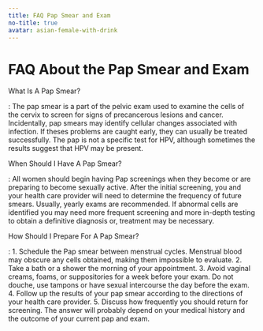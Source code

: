 ```yaml
---
title: FAQ Pap Smear and Exam
no-title: true
avatar: asian-female-with-drink
---
```


FAQ About the Pap Smear and Exam
================================

What Is A Pap Smear?

: The pap smear is a part of the pelvic exam used to examine the cells
of the cervix to screen for signs of precancerous lesions and cancer.
Incidentally, pap smears may identify cellular changes associated with
infection. If theses problems are caught early, they can usually be
treated successfully. The pap is not a specific test for HPV, although
sometimes the results suggest that HPV may be present.

When Should I Have A Pap Smear?

: All women should begin having Pap screenings when they become or are
preparing to become sexually active. After the initial screening, you
and your health care provider will need to determine the frequency of
future smears. Usually, yearly exams are recommended. If abnormal cells
are identified you may need more frequent screening and more in-depth
testing to obtain a definitive diagnosis or, treatment may be necessary.

How Should I Prepare For A Pap Smear?

: 1. Schedule the Pap smear between menstrual cycles. Menstrual blood
     may obscure any cells obtained, making them impossible to evaluate.
2. Take a bath or a shower the morning of your appointment.
3. Avoid vaginal creams, foams, or suppositories for a week before your
   exam. Do not douche, use tampons or have sexual intercourse the day
   before the exam.
4. Follow up the results of your pap smear according to the directions
   of your health care provider.
5. Discuss how frequently you should return for screening. The answer
   will probably depend on your medical history and the outcome of your
   current pap and exam.

